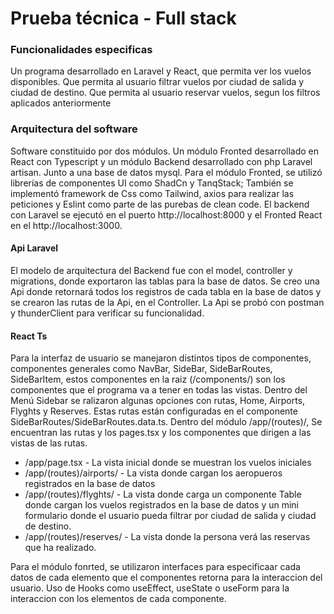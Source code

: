 # Prueba técnica - Full stack
### Funcionalidades especificas
Un programa desarrollado en Laravel y React, que permita ver los vuelos disponibles.
Que permita al usuario filtrar vuelos por ciudad de salida y ciudad de destino.
Que permita al usuario reservar vuelos, segun los filtros aplicados anteriormente

### Arquitectura del software
Software constituido por dos módulos. Un módulo Fronted desarrollado en React con Typescript y un módulo Backend desarrollado con php Laravel artisan. Junto a una base de datos mysql.
Para el módulo Fronted, se utilizó librerías de componentes UI como ShadCn y TanqStack; También se implementó framework de Css como Tailwind, axios para realizar las peticiones y Eslint como parte de las purebas de clean code.
El backend con Laravel se ejecutó en el puerto http://localhost:8000 y el Fronted React en el http://localhost:3000.

#### Api Laravel
El modelo de arquitectura del Backend fue con el model, controller y migrations, donde exportaron las tablas para la base de datos.
Se creo una Api donde retornará todos los registros de cada tabla en la base de datos y se crearon las rutas de la Api, en el Controller.
La Api se probó con postman y thunderClient para verificar su funcionalidad.

#### React Ts
Para la interfaz de usuario se manejaron distintos tipos de componentes, componentes generales como
NavBar, SideBar, SideBarRoutes, SideBarItem, estos componentes en la raiz (/components/) son los componentes que el programa va a tener en todas las vistas.
Dentro del Menú Sidebar se ralizaron algunas opciones con rutas, Home, Airports, Flyghts y Reserves. Estas rutas están configuradas en el componente SideBarRoutes/SideBarRoutes.data.ts.
Dentro del módulo /app/(routes)/, Se encuentran las rutas y los pages.tsx y los componentes que dirigen a las vistas de las rutas.
* /app/page.tsx - La vista inicial donde se muestran los vuelos iniciales
* /app/(routes)/airports/ - La vista donde cargan los aeropueros registrados en la base de datos
* /app/(routes)/flyghts/ - La vista donde carga un componente Table donde cargan los vuelos registrados en la base de datos y un mini formulario donde el usuario pueda filtrar por ciudad de salida y ciudad de destino.
* /app/(routes)/reserves/ - La vista donde la persona verá las reservas que ha realizado.

Para el módulo fonrted, se utilizaron interfaces para especificaar cada datos de cada elemento que el componentes retorna para la interaccion del usuario.
Uso de Hooks como useEffect, useState o useForm para la interaccion con los elementos de cada componente.
